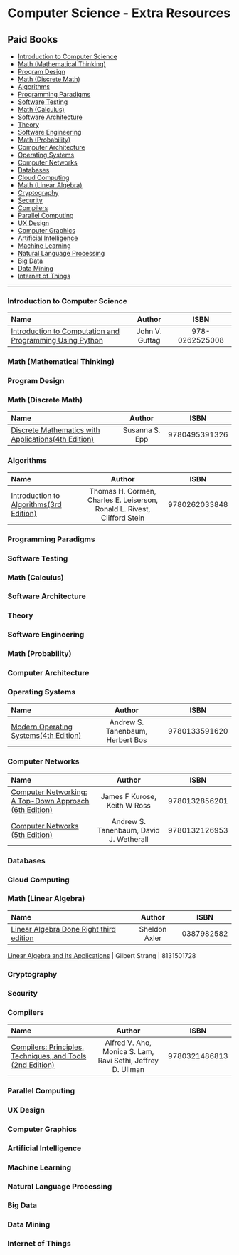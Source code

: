 # Computer Science - Extra Resources

## Paid Books

- [Introduction to Computer Science](#introduction-to-computer-science)
- [Math (Mathematical Thinking)](#math-mathematical-thinking)
- [Program Design](#program-design)
- [Math (Discrete Math)](#math-discrete-math)
- [Algorithms](#algorithms)
- [Programming Paradigms](#programming-paradigms)
- [Software Testing](#software-testing)
- [Math (Calculus)](#math-calculus)
- [Software Architecture](#software-architecture)
- [Theory](#theory)
- [Software Engineering](#software-engineering)
- [Math (Probability)](#math-probability)
- [Computer Architecture](#computer-architecture)
- [Operating Systems](#operating-systems)
- [Computer Networks](#computer-networks)
- [Databases](#databases)
- [Cloud Computing](#cloud-computing)
- [Math (Linear Algebra)](#math-linear-algebra)
- [Cryptography](#cryptography)
- [Security](#security)
- [Compilers](#compilers)
- [Parallel Computing](#parallel-computing)
- [UX Design](#ux-design)
- [Computer Graphics](#computer-graphics)
- [Artificial Intelligence](#artificial-intelligence)
- [Machine Learning](#machine-learning)
- [Natural Language Processing](#natural-language-processing)
- [Big Data](#big-data)
- [Data Mining](#data-mining)
- [Internet of Things](#internet-of-things)

---

### Introduction to Computer Science

Name | Author | ISBN
:-- | :--: | :--:
[Introduction to Computation and Programming Using Python](https://www.amazon.com/Introduction-Computation-Programming-Using-Python/dp/0262525003/) | John V. Guttag | 978-0262525008

### Math (Mathematical Thinking)

### Program Design

### Math (Discrete Math)

Name | Author | ISBN
:-- | :--: | :--:
[Discrete Mathematics with Applications(4th Edition)](http://www.amazon.com/Discrete-Mathematics-Applications-Susanna-Epp/dp/0495391328/) | Susanna S. Epp | 9780495391326

### Algorithms

Name | Author | ISBN
:-- | :--: | :--:
[Introduction to Algorithms(3rd Edition)](http://www.amazon.com/Introduction-Algorithms-3rd-MIT-Press/dp/0262033844/) | Thomas H. Cormen,  Charles E. Leiserson, Ronald L. Rivest, Clifford Stein | 9780262033848

### Programming Paradigms

### Software Testing

### Math (Calculus)

### Software Architecture

### Theory

### Software Engineering

### Math (Probability)

### Computer Architecture

### Operating Systems

Name | Author | ISBN
:-- | :--: | :--:
[Modern Operating Systems(4th Edition)](http://www.amazon.com/Modern-Operating-Systems-Andrew-Tanenbaum/dp/013359162X/) | Andrew S. Tanenbaum, Herbert Bos | 9780133591620

### Computer Networks

Name | Author | ISBN
:-- | :--: | :--:
[Computer Networking: A Top-Down Approach (6th Edition)](http://www.chegg.com/textbooks/computer-networking-6th-edition-9780132856201-0132856204) | James F Kurose, Keith W Ross | 9780132856201
[Computer Networks (5th Edition)](http://www.amazon.com/Computer-Networks-5th-Andrew-Tanenbaum/dp/0132126958/) | Andrew S. Tanenbaum, David J. Wetherall| 9780132126953

### Databases

### Cloud Computing

### Math (Linear Algebra)
Name | Author | ISBN
:-- | :--: | :--:
[Linear Algebra Done Right third edition](http://www.amazon.com/Linear-Algebra-Right-Undergraduate-Mathematics/dp/0387982582) | Sheldon Axler | 0387982582

[Linear Algebra and Its Applications](http://www.amazon.com/Linear-Algebra-Applications-Gilbert-Strang/dp/8131501728/) | Gilbert Strang | 8131501728

### Cryptography

### Security

### Compilers

Name | Author | ISBN
:-- | :--: | :--:
[Compilers: Principles, Techniques, and Tools (2nd Edition)](http://www.amazon.com/Compilers-Principles-Techniques-Tools-2nd/dp/0321486811/) | Alfred V. Aho, Monica S. Lam, Ravi Sethi,  Jeffrey D. Ullman | 9780321486813

### Parallel Computing

### UX Design

### Computer Graphics

### Artificial Intelligence

### Machine Learning

### Natural Language Processing

### Big Data

### Data Mining

### Internet of Things
